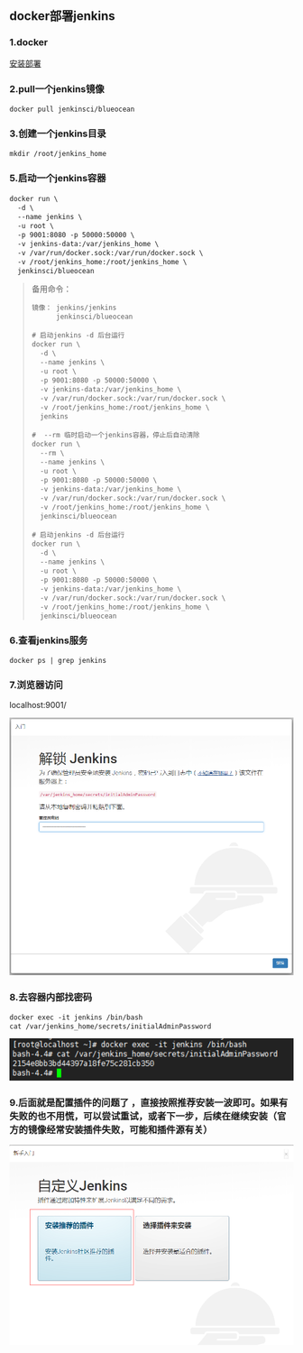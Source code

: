 ## docker部署jenkins

### 1.docker

[安装部署](https://github.com/atsjp/note/tree/master/Docker/Docker.md)

### 2.pull一个jenkins镜像 

```shell
docker pull jenkinsci/blueocean
```

### 3.创建一个jenkins目录 

```shell
mkdir /root/jenkins_home
```

### 5.启动一个jenkins容器   

```shell
docker run \
  -d \
  --name jenkins \
  -u root \
  -p 9001:8080 -p 50000:50000 \
  -v jenkins-data:/var/jenkins_home \
  -v /var/run/docker.sock:/var/run/docker.sock \
  -v /root/jenkins_home:/root/jenkins_home \
  jenkinsci/blueocean
```
> 备用命令：
>
> ```shell
> 镜像： jenkins/jenkins 
>       jenkinsci/blueocean
>       
> # 启动jenkins -d 后台运行 
> docker run \
>   -d \
>   --name jenkins \
>   -u root \
>   -p 9001:8080 -p 50000:50000 \
>   -v jenkins-data:/var/jenkins_home \
>   -v /var/run/docker.sock:/var/run/docker.sock \
>   -v /root/jenkins_home:/root/jenkins_home \
>   jenkins
>   
> #  --rm 临时启动一个jenkins容器，停止后自动清除
> docker run \
>   --rm \
>   --name jenkins \
>   -u root \
>   -p 9001:8080 -p 50000:50000 \
>   -v jenkins-data:/var/jenkins_home \
>   -v /var/run/docker.sock:/var/run/docker.sock \
>   -v /root/jenkins_home:/root/jenkins_home \
>   jenkinsci/blueocean
> 
> # 启动jenkins -d 后台运行 
> docker run \
>   -d \
>   --name jenkins \
>   -u root \
>   -p 9001:8080 -p 50000:50000 \
>   -v jenkins-data:/var/jenkins_home \
>   -v /var/run/docker.sock:/var/run/docker.sock \
>   -v /root/jenkins_home:/root/jenkins_home \
>   jenkinsci/blueocean
> ```

### 6.查看jenkins服务 

```shell
docker ps | grep jenkins
```

### 7.浏览器访问

localhost:9001/

![1567576863615](assets/1567576863615.png)

### 8.去容器内部找密码

```shell
docker exec -it jenkins /bin/bash 
cat /var/jenkins_home/secrets/initialAdminPassword
```

<img src="assets/1567502904219.png" alt="1567502904219" style="zoom: 200%;" />

### 9.后面就是配置插件的问题了  ，直接按照推荐安装一波即可。如果有失败的也不用慌，可以尝试重试，或者下一步，后续在继续安装（官方的镜像经常安装插件失败，可能和插件源有关）

![1567502846263](assets/1567502846263.png)